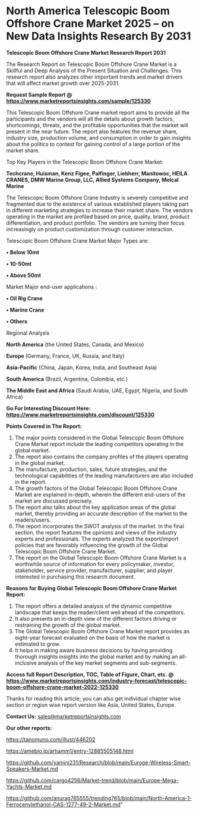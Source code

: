 # North America Telescopic Boom Offshore Crane Market 2025 – on New Data Insights Research By 2031

<strong>Telescopic Boom Offshore Crane Market Research Report 2031</strong>

The Research Report on Telescopic Boom Offshore Crane Market is a Skillful and Deep Analysis of the Present Situation and Challenges. This research report also analyzes other important trends and market drivers that will affect market growth over 2025-2031.

<strong>Request Sample Report @ <a href=https://www.marketreportsinsights.com/sample/125330>https://www.marketreportsinsights.com/sample/125330</a></strong>

This Telescopic Boom Offshore Crane market report aims to provide all the participants and the vendors will all the details about growth factors, shortcomings, threats, and the profitable opportunities that the market will present in the near future. The report also features the revenue share, industry size, production volume, and consumption in order to gain insights about the politics to contest for gaining control of a large portion of the market share.

Top Key Players in the Telescopic Boom Offshore Crane Market:

<strong>Techcrane, Huisman, Kenz Figee, Palfinger, Liebherr, Manitowoc, HEILA CRANES, DMW Marine Group, LLC, Allied Systems Company, Melcal Marine</strong>

The Telescopic Boom Offshore Crane Industry is severely competitive and fragmented due to the existence of various established players taking part in different marketing strategies to increase their market share. The vendors operating in the market are profiled based on price, quality, brand, product differentiation, and product portfolio. The vendors are turning their focus increasingly on product customization through customer interaction.

Telescopic Boom Offshore Crane Market Major Types are:

<strong>• Below 10mt

• 10-50mt

• Above 50mt</strong>

Market Major end-user applications :

<strong>• Oil Rig Crane

• Marine Crane

• Others</strong>

Regional Analysis

</u><strong><b>North America</b></strong> (the United States, Canada, and Mexico)

<strong><b>Europe </b></strong>(Germany, France, UK, Russia, and Italy)

<strong><b>Asia-Pacific</b></strong> (China, Japan, Korea, India, and Southeast Asia)

<strong><b>South America</b></strong> (Brazil, Argentina, Colombia, etc.)

<strong><b>The Middle East and Africa</b></strong> (Saudi Arabia, UAE, Egypt, Nigeria, and South Africa)

<strong>Go For Interesting Discount Here: <a href=https://www.marketreportsinsights.com/discount/125330>https://www.marketreportsinsights.com/discount/125330</a></strong>

<strong>Points Covered in The Report:</strong>
<ol>
  <li>The major points considered in the Global Telescopic Boom Offshore Crane Market report include the leading competitors operating in the global market.</li>
  <li>The report also contains the company profiles of the players operating in the global market.</li>
  <li>The manufacture, production, sales, future strategies, and the technological capabilities of the leading manufacturers are also included in the report.</li>
  <li>The growth factors of the Global Telescopic Boom Offshore Crane Market are explained in-depth, wherein the different end-users of the market are discussed precisely.</li>
  <li>The report also talks about the key application areas of the global market, thereby providing an accurate description of the market to the readers/users.</li>
  <li>The report incorporates the SWOT analysis of the market. In the final section, the report features the opinions and views of the industry experts and professionals. The experts analyzed the export/import policies that are favorably influencing the growth of the Global Telescopic Boom Offshore Crane Market.</li>
  <li>The report on the Global Telescopic Boom Offshore Crane Market is a worthwhile source of information for every policymaker, investor, stakeholder, service provider, manufacturer, supplier, and player interested in purchasing this research document.</li>
</ol>
<strong>Reasons for Buying Global Telescopic Boom Offshore Crane Market Report:</strong>

<ol>
  <li>The report offers a detailed analysis of the dynamic competitive landscape that keeps the reader/client well ahead of the competitors.</li>
  <li>It also presents an in-depth view of the different factors driving or restraining the growth of the global market.</li>
  <li>The Global Telescopic Boom Offshore Crane Market report provides an eight-year forecast evaluated on the basis of how the market is estimated to grow.</li>
  <li>It helps in making aware business decisions by having providing thorough insights insights into the global market and by making an all-inclusive analysis of the key market segments and sub-segments.</li>
</ol>
<strong>Access full Report Description, TOC, Table of Figure, Chart, etc. @ <a href=https://www.marketreportsinsights.com/industry-forecast/telescopic-boom-offshore-crane-market-2022-125330>https://www.marketreportsinsights.com/industry-forecast/telescopic-boom-offshore-crane-market-2022-125330</a></strong>


Thanks for reading this article; you can also get individual chapter wise section or region wise report version like Asia, United States, Europe.

<strong>Contact Us:</strong>
sales@marketreportsinsights.com

<strong>Our other reports:</strong>

<a href=https://tanomuno.com/illust/446202>https://tanomuno.com/illust/446202</a>

<a href=https://ameblo.jp/arhamm1/entry-12885505148.html>https://ameblo.jp/arhamm1/entry-12885505148.html</a>

<a href=https://github.com/yamini231/Research/blob/main/Europe-Wireless-Smart-Speakers-Market.md>https://github.com/yamini231/Research/blob/main/Europe-Wireless-Smart-Speakers-Market.md</a>

<a href=https://github.com/cargo4256/Market-trend/blob/main/Europe-Mega-Yachts-Market.md>https://github.com/cargo4256/Market-trend/blob/main/Europe-Mega-Yachts-Market.md</a>

<a href=https://github.com/anurag765555/trending765/blob/main/North-America-1-Ferrocenylethanol-CAS-1277-49-2-Market.md>https://github.com/anurag765555/trending765/blob/main/North-America-1-Ferrocenylethanol-CAS-1277-49-2-Market.md</a>"
